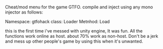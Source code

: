 Cheat/mod menu for the game GTFO. compile and inject using any mono injector as follows:

Namespace: gtfohack
class: Loader
Metnhod: Load

this is the first time i've messed with unity engine, It was fun.
All the functions work online as host. about 70% work as non-host. 
Don't be a jerk and mess up other people's game by using this when it's unwanted.